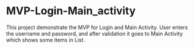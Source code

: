 # MVP-Login-Main_activity
This project demonstrate the MVP for Login and Main Activity. User enters the username and password, and after validation it goes to Main Activity which shows some items in List.
